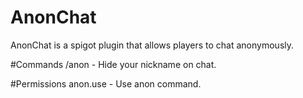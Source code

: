 # AnonChat
AnonChat is a spigot plugin that allows players to chat anonymously.

#Commands
/anon - Hide your nickname on chat.

#Permissions
anon.use - Use anon command.
